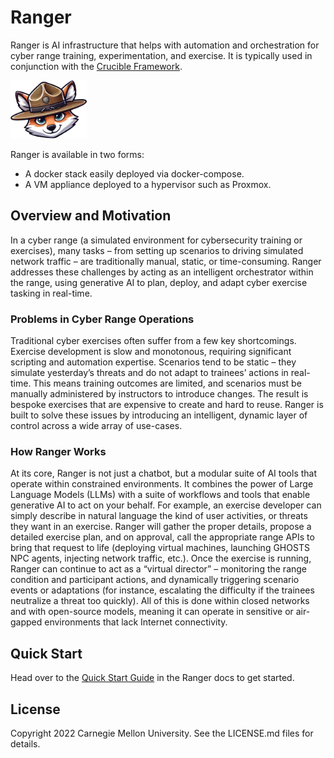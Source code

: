 # Ranger

Ranger is AI infrastructure that helps with automation and orchestration for cyber range training, experimentation, and exercise. It is typically used in conjunction with the [Crucible Framework](https://cmu-sei.github.io/crucible/).

![Ranger Logo](docs/assets/ranger-face-sm.png)

Ranger is available in two forms:

- A docker stack easily deployed via docker-compose.
- A VM appliance deployed to a hypervisor such as Proxmox.

## Overview and Motivation

In a cyber range (a simulated environment for cybersecurity training or exercises), many tasks – from setting up scenarios to driving simulated network traffic – are traditionally manual, static, or time-consuming. Ranger addresses these challenges by acting as an intelligent orchestrator within the range, using generative AI to plan, deploy, and adapt cyber exercise tasking in real-time.

### Problems in Cyber Range Operations

Traditional cyber exercises often suffer from a few key shortcomings. Exercise development is slow and monotonous, requiring significant scripting and automation expertise. Scenarios tend to be static – they simulate yesterday’s threats and do not adapt to trainees’ actions in real-time. This means training outcomes are limited, and scenarios must be manually administered by instructors to introduce changes. The result is bespoke exercises that are expensive to create and hard to reuse. Ranger is built to solve these issues by introducing an intelligent, dynamic layer of control across a wide array of use-cases.

### How Ranger Works

At its core, Ranger is not just a chatbot, but a modular suite of AI tools that operate within constrained environments. It combines the power of Large Language Models (LLMs) with a suite of workflows and tools that enable generative AI to act on your behalf. For example, an exercise developer can simply describe in natural language the kind of user activities, or threats they want in an exercise. Ranger will gather the proper details, propose a detailed exercise plan, and on approval, call the appropriate range APIs to bring that request to life (deploying virtual machines, launching GHOSTS NPC agents, injecting network traffic, etc.). Once the exercise is running, Ranger can continue to act as a “virtual director” – monitoring the range condition and participant actions, and dynamically triggering scenario events or adaptations (for instance, escalating the difficulty if the trainees neutralize a threat too quickly). All of this is done within closed networks and with open-source models, meaning it can operate in sensitive or air-gapped environments that lack Internet connectivity. 

## Quick Start

Head over to the [Quick Start Guide](https://cmu-sei.github.io/rangerai/quick-start) in the Ranger docs to get started.

## License

Copyright 2022 Carnegie Mellon University. See the LICENSE.md files for details.
